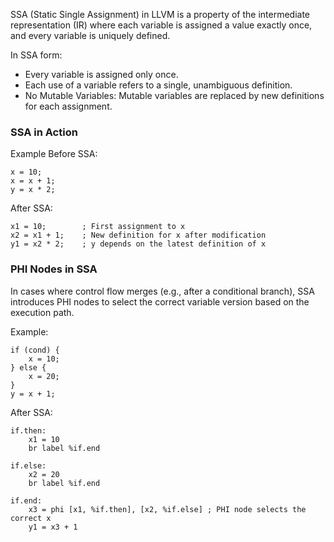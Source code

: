SSA (Static Single Assignment) in LLVM is a property of the intermediate representation (IR) where each variable is assigned a value exactly once, and every variable is uniquely defined.

In SSA form:
- Every variable is assigned only once.
- Each use of a variable refers to a single, unambiguous definition.
- No Mutable Variables: Mutable variables are replaced by new definitions for each assignment.

### SSA in Action
Example Before SSA:
```
x = 10;
x = x + 1;
y = x * 2;
```

After SSA:
```
x1 = 10;        ; First assignment to x
x2 = x1 + 1;    ; New definition for x after modification
y1 = x2 * 2;    ; y depends on the latest definition of x
```

### PHI Nodes in SSA
In cases where control flow merges (e.g., after a conditional branch), SSA introduces PHI nodes to select the correct variable version based on the execution path.

Example:
```
if (cond) {
    x = 10;
} else {
    x = 20;
}
y = x + 1;
```

After SSA:
```
if.then:
    x1 = 10
    br label %if.end

if.else:
    x2 = 20
    br label %if.end

if.end:
    x3 = phi [x1, %if.then], [x2, %if.else] ; PHI node selects the correct x
    y1 = x3 + 1
```
